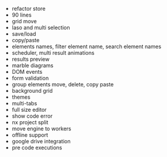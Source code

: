 -   refactor store
-   90 lines
-   grid move
-   laso and multi selection
-   save/load
-   copy/paste
-   elements names, filter element name, search element names
-   scheduler, multi result animations
-   results preview
-   marble diagrams
-   DOM events
-   form validation
-   group elements move, delete, copy paste
-   background grid
-   themes
-   multi-tabs
-   full size editor
-   show code error
-   nx project split
-   move engine to workers
-   offline support
-   google drive integration
-   pre code executions

